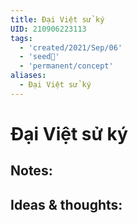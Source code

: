 ```yaml
---
title: Đại Việt sử ký
UID: 210906223113
tags:
  - 'created/2021/Sep/06'
  - 'seed🥜'
  - 'permanent/concept'
aliases:
  - Đại Việt sử ký
---
```

# Đại Việt sử ký

## Notes:


## Ideas & thoughts:
